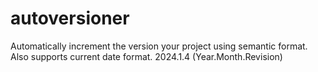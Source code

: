# autoversioner
Automatically increment the version your project using semantic format. Also supports current date format. 2024.1.4 (Year.Month.Revision)
